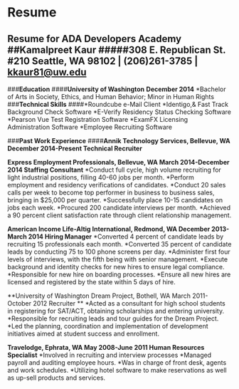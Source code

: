 # Resume
Resume for ADA Developers Academy 
##Kamalpreet Kaur
#####308 E. Republican St. #210 Seattle, WA 98102 | (206)261-3785 | kkaur81@uw.edu
---
###**Education**
####**University of Washington**						**December 2014**
*Bachelor of Arts in Society, Ethics, and Human Behavior; Minor in Human Rights
###**Technical Skills**
####*Roundcube e-Mail Client 
*Identigo,& Fast Track Background Check Software
*E-Verify Residency Status Checking Software
*Pearson Vue Test Registration Software
*ExamFX  Licensing Administration Software
*Employee Recruiting Software

###**Past Work Experience**
####**Annik Technology Services, Bellevue, WA      	                        December 2014-Present
Technical Recruiter**

**Express Employment Professionals, Bellevue, WA		   March 2014-December 2014
Staffing Consultant**
*Conduct full cycle, high volume recruiting for light industrial positions, filling 40-60 jobs per month.
*Perform employment and residency verifications of candidates.
*Conduct 20 sales calls per week to become top performer in business to business sales, bringing in $25,000 per quarter.
*Successfully place 10-15 candidates on jobs each week.
*Procured 200 candidate interviews per month.
*Achieved a 90 percent client satisfaction rate through client relationship management.

**American Income Life-Altig International, Redmond, WA		    December 2013-March 2014
Hiring Manager**
*Converted 4 percent of candidate leads by recruiting 15 professionals each month.
*Converted 35 percent of candidate leads by conducting 75 to 100 phone screens per day.
*Administer first four levels of interviews, with the fifth being with senior management.
*Execute background and identity checks for new hires to ensure legal compliance.
*Responsible for new hire on boarding processes.
*Ensure all new hires are licensed and registered by the state within 5 days of hire.

**University of Washington Dream Project, Bothell, WA		       March 2011-October 2012
Recruiter **
*Acted as a consultant for high school students in registering for SAT/ACT, obtaining scholarships and entering university. 
*Responsible for recruiting leads and tour guides for the Dream Project.
*Led the planning, coordination and implementation of development initiatives aimed at student success and enrollment.

**Travelodge, Ephrata, WA	            			                 May 2008-June 2011
Human Resources Specialist**
*Involved in recruiting and interview processes
*Managed payroll and auditing employee hours.
*Was in charge of front desk, agents and work schedules.
*Utilizing hotel software to make reservations as well as up-sell products and services.

